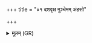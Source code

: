 +++
title = "०१ दशवृक्ष मुञ्चेमम् अंहसो"

+++
<details><summary>मूलम् (GR)</summary>

दशवृक्ष मुञ्चेमम्  
अंहसो ग्राह्याश् च ।  
अथो एनं वनस्पते  
जीवानां लोकम् उन् नय ॥
</details>